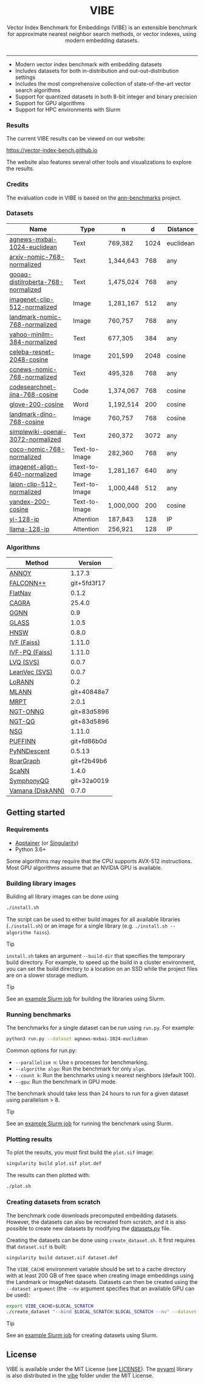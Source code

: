 <h1 align="center">VIBE</h1>
<div align="center">
Vector Index Benchmark for Embeddings (VIBE) is an extensible benchmark for approximate nearest neighbor search methods, or vector indexes, using modern embedding datasets.
</div>
<br/>

---

- Modern vector index benchmark with embedding datasets
- Includes datasets for both in-distribution and out-out-distribution settings
- Includes the most comprehensive collection of state-of-the-art vector search algorithms
- Support for quantized datasets in both 8-bit integer and binary precision
- Support for GPU algorithms
- Support for HPC environments with Slurm

### Results

The current VIBE results can be viewed on our website:

https://vector-index-bench.github.io

The website also features several other tools and visualizations to explore the results.

### Credits

The evaluation code in VIBE is based on the [ann-benchmarks](https://github.com/erikbern/ann-benchmarks/) project.

### Datasets

| Name | Type | n | d | Distance |
|---|---|---|---|---|
| [agnews-mxbai-1024-euclidean](https://huggingface.co/datasets/vector-index-bench/vibe/blob/main/agnews-mxbai-1024-euclidean.hdf5) | Text | 769,382 | 1024 | euclidean |
| [arxiv-nomic-768-normalized](https://huggingface.co/datasets/vector-index-bench/vibe/blob/main/arxiv-nomic-768-normalized.hdf5) | Text | 1,344,643 | 768 | any |
| [gooaq-distilroberta-768-normalized](https://huggingface.co/datasets/vector-index-bench/vibe/blob/main/gooaq-distilroberta-768-normalized.hdf5) | Text | 1,475,024 | 768 | any |
| [imagenet-clip-512-normalized](https://huggingface.co/datasets/vector-index-bench/vibe/blob/main/imagenet-clip-512-normalized.hdf5) | Image | 1,281,167 | 512 | any |
| [landmark-nomic-768-normalized](https://huggingface.co/datasets/vector-index-bench/vibe/blob/main/landmark-nomic-768-normalized.hdf5) | Image | 760,757 | 768 | any |
| [yahoo-minilm-384-normalized](https://huggingface.co/datasets/vector-index-bench/vibe/blob/main/yahoo-minilm-384-normalized.hdf5) | Text | 677,305 | 384 | any |
| [celeba-resnet-2048-cosine](https://huggingface.co/datasets/vector-index-bench/vibe/blob/main/celeba-resnet-2048-cosine.hdf5) | Image | 201,599 | 2048 | cosine |
| [ccnews-nomic-768-normalized](https://huggingface.co/datasets/vector-index-bench/vibe/blob/main/ccnews-nomic-768-normalized.hdf5) | Text | 495,328 | 768 | any |
| [codesearchnet-jina-768-cosine](https://huggingface.co/datasets/vector-index-bench/vibe/blob/main/codesearchnet-jina-768-cosine.hdf5) | Code | 1,374,067 | 768 | cosine |
| [glove-200-cosine](https://huggingface.co/datasets/vector-index-bench/vibe/blob/main/glove-200-cosine.hdf5) | Word | 1,192,514 | 200 | cosine |
| [landmark-dino-768-cosine](https://huggingface.co/datasets/vector-index-bench/vibe/blob/main/landmark-dino-768-cosine.hdf5) | Image | 760,757 | 768 | cosine |
| [simplewiki-openai-3072-normalized](https://huggingface.co/datasets/vector-index-bench/vibe/blob/main/simplewiki-openai-3072-normalized.hdf5) | Text | 260,372 | 3072 | any |
| [coco-nomic-768-normalized](https://huggingface.co/datasets/vector-index-bench/vibe/blob/main/coco-nomic-768-normalized.hdf5) | Text-to-Image | 282,360 | 768 | any |
| [imagenet-align-640-normalized](https://huggingface.co/datasets/vector-index-bench/vibe/blob/main/imagenet-align-640-normalized.hdf5) | Text-to-Image | 1,281,167 | 640 | any |
| [laion-clip-512-normalized](https://huggingface.co/datasets/vector-index-bench/vibe/blob/main/laion-clip-512-normalized.hdf5) | Text-to-Image | 1,000,448 | 512 | any |
| [yandex-200-cosine](https://huggingface.co/datasets/vector-index-bench/vibe/blob/main/yandex-200-cosine.hdf5) | Text-to-Image | 1,000,000 | 200 | cosine |
| [yi-128-ip](https://huggingface.co/datasets/vector-index-bench/vibe/blob/main/yi-128-ip.hdf5) | Attention | 187,843 | 128 | IP |
| [llama-128-ip](https://huggingface.co/datasets/vector-index-bench/vibe/blob/main/llama-128-ip.hdf5) | Attention | 256,921 | 128 | IP |

### Algorithms

| Method | Version |
|--------|---------|
| [ANNOY](https://github.com/spotify/annoy) | 1.17.3 |
| [FALCONN++](https://github.com/NinhPham/FalconnPP) | git+5fd3f17 |
| [FlatNav](https://github.com/BlaiseMuhirwa/flatnav) | 0.1.2 |
| [CAGRA](https://github.com/rapidsai/cuvs) | 25.4.0 |
| [GGNN](https://github.com/cgtuebingen/ggnn) | 0.9 |
| [GLASS](https://github.com/zilliztech/pyglass) | 1.0.5 |
| [HNSW](https://github.com/nmslib/hnswlib) | 0.8.0 |
| [IVF (Faiss)](https://github.com/facebookresearch/faiss) | 1.11.0 |
| [IVF-PQ (Faiss)](https://github.com/facebookresearch/faiss) | 1.11.0 |
| [LVQ (SVS)](https://github.com/intel/ScalableVectorSearch) | 0.0.7 |
| [LeanVec (SVS)](https://github.com/intel/ScalableVectorSearch) | 0.0.7 |
| [LoRANN](https://github.com/ejaasaari/lorann) | 0.2 |
| [MLANN](https://github.com/ejaasaari/mlann) | git+40848e7 |
| [MRPT](https://github.com/vioshyvo/mrpt) | 2.0.1 |
| [NGT-ONNG](https://github.com/yahoojapan/NGT/) | git+83d5896 |
| [NGT-QG](https://github.com/yahoojapan/NGT/) | git+83d5896 |
| [NSG](https://github.com/facebookresearch/faiss) | 1.11.0 |
| [PUFFINN](https://github.com/puffinn/puffinn) | git+fd86b0d |
| [PyNNDescent](https://github.com/lmcinnes/pynndescent) | 0.5.13 |
| [RoarGraph](https://github.com/matchyc/RoarGraph) | git+f2b49b6 |
| [ScaNN](https://github.com/google-research/google-research/tree/master/scann) | 1.4.0 |
| [SymphonyQG](https://github.com/gouyt13/SymphonyQG) | git+32a0019 |
| [Vamana (DiskANN)](https://github.com/microsoft/DiskANN) | 0.7.0 |

## Getting started

### Requirements

- [Apptainer](https://apptainer.org/) (or [Singularity](https://sylabs.io/singularity/))
- Python 3.6+

Some algorithms may require that the CPU supports AVX-512 instructions. Most GPU algorithms assume that an NVIDIA GPU is available.

### Building library images

Building all library images can be done using
```sh
./install.sh
```

The script can be used to either build images for all available libraries (`./install.sh`) or an image for a single library (e.g. `./install.sh --algorithm faiss`).

> [!TIP]
> `install.sh` takes an argument `--build-dir` that specifies the temporary build directory. For example, to speed up the build in a cluster environment, you can set the build directory to a location on an SSD while the project files are on a slower storage medium.

> [!TIP]
> See an [example Slurm job](slurm/install.sh) for building the libraries using Slurm.

### Running benchmarks

The benchmarks for a single dataset can be run using `run.py`. For example:

```sh
python3 run.py --dataset agnews-mxbai-1024-euclidean
```

Common options for run.py:
- `--parallelism n`: Use `n` processes for benchmarking.
- `--algorithm algo`: Run the benchmark for only `algo`.
- `--count k`: Run the benchmarks using `k` nearest neighbors (default 100).
- `--gpu`: Run the benchmark in GPU mode.

The benchmark should take less than 24 hours to run for a given dataset using parallelism > 8.

> [!TIP]
> See an [example Slurm job](slurm/run.sh) for running the benchmark using Slurm.

### Plotting results

To plot the results, you must first build the `plot.sif` image:
```sh
singularity build plot.sif plot.def
```

The results can then plotted with:
```sh
./plot.sh
```

### Creating datasets from scratch

The benchmark code downloads precomputed embedding datasets. However, the datasets can also be recreated from scratch, and it is also possible to create new datasets by modifying the [datasets.py](vibe/datasets.py) file.

Creating the datasets can be done using `create_dataset.sh`. It first requires that `dataset.sif` is built:
```sh
singularity build dataset.sif dataset.def
```

The `VIBE_CACHE` environment variable should be set to a cache directory with at least 200 GB of free space when creating image embeddings using the Landmark or ImageNet datasets. Datasets can then be created using the `--dataset argument` (the `--nv` argument specifies that an available GPU can be used):
```sh
export VIBE_CACHE=$LOCAL_SCRATCH
./create_dataset "--bind $LOCAL_SCRATCH:$LOCAL_SCRATCH --nv" --dataset agnews-mxbai-1024-euclidean
```

> [!TIP]
> See an [example Slurm job](slurm/dataset.sh) for creating datasets using Slurm.

## License

VIBE is available under the MIT License (see [LICENSE](LICENSE)). The [pyyaml](https://github.com/yaml/pyyaml) library is also distributed in the [vibe](vibe) folder under the MIT License.
